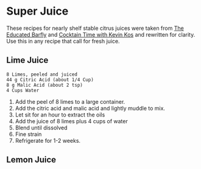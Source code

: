# Super Juice
These recipes for nearly shelf stable citrus juices were taken from [The Educated Barfly](https://theeducatedbarfly.com/super-juice/) and [Cocktain Time with Kevin Kos](https://theeducatedbarfly.com/super-juice/) and rewritten for clarity.  Use this in any recipe that call for fresh juice.

## Lime Juice
    8 Limes, peeled and juiced
    44 g Citric Acid (about 1/4 Cup)
    8 g Malic Acid (about 2 tsp)
    4 Cups Water

  1. Add the peel of 8 limes to a large container.
  1. Add the citric acid and malic acid and lightly muddle to mix.
  1. Let sit for an hour to extract the oils
  1. Add the juice of 8 limes plus 4 cups of water
  1. Blend until dissolved
  1. Fine strain
  1. Refrigerate for 1-2 weeks. 

  ## Lemon Juice
